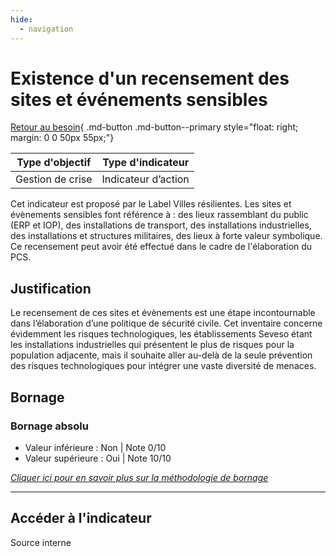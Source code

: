 ```yaml
---
hide:
  - navigation
---
```


# Existence d'un recensement des sites et événements sensibles 

[Retour au besoin](https://konsilion.github.io/diag360/pages/besoins/bv5){ .md-button .md-button--primary style="float: right; margin: 0 0 50px 55px;"}

|Type d'objectif|Type d'indicateur|
|--|--|
|Gestion de crise|Indicateur d’action|

Cet  indicateur  est  proposé  par  le  Label  Villes  résilientes.  Les  sites  et  évènements sensibles  font  référence  à :  des  lieux  rassemblant  du  public  (ERP  et  IOP),  des installations de transport, des installations industrielles, des installations et structures militaires, des lieux à forte valeur symbolique.  
Ce recensement peut avoir été effectué dans le cadre de l'élaboration du PCS.  

## Justification

Le  recensement  de  ces  sites  et  évènements  est  une  étape  incontournable  dans l’élaboration  d’une  politique  de  sécurité  civile.  Cet  inventaire  concerne  évidemment les  risques  technologiques,  les  établissements  Seveso  étant  les  installations industrielles  qui  présentent  le  plus  de  risques  pour  la  population  adjacente,  mais  il souhaite aller au-delà de la seule prévention des risques technologiques pour intégrer une vaste diversité de menaces. 

## Bornage

### Bornage absolu

* Valeur inférieure : Non | Note 0/10
* Valeur supérieure : Oui | Note 10/10

*[Cliquer ici pour en savoir plus sur la méthodologie de bornage](https://konsilion.github.io/diag360/pages/indicateurs/methode_bornage)*

---

## Accéder à l'indicateur

Source interne
